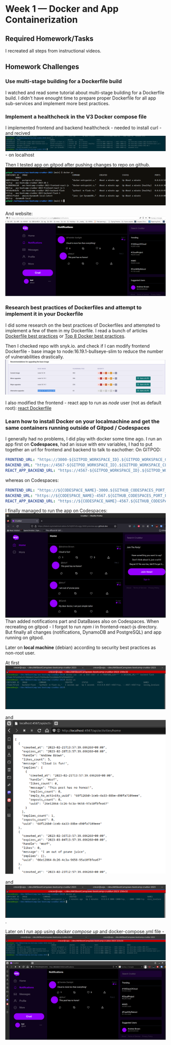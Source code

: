 # Week 1 — Docker and App Containerization

## Required Homework/Tasks

I recreated all steps from instructional videos.

## Homework Challenges

### Use multi-stage building for a Dockerfile build

I watched and read some tutorial about multi-stage building for a Dockerfile build. I didn't have enought time to prepare proper Dockerfile for all app sub-services and implement more best practices.

### Implement a healthcheck in the V3 Docker compose file

I implemented frontend and backend healthcheck - needed to install curl - and recived ![healthy status](assets/w1-local-healthcheck-frontend.png) - on localhost

Then I tested app on gitpod after pushing changes to repo on github.
![running containers with healthcheck](assets/w1-gitpod-healthcheck.png)

And website:
![runnung app in browser](assets/w1-gitpod-browser.png)


### Research best practices of Dockerfiles and attempt to implement it in your Dockerfile

I did some research on the best practices of Dockerfiles and attempted to implement a few of them in my Dockerfile.
I read a bunch of articles [Dockerfile best practices](https://dev.to/pavanbelagatti/dockerfile-best-practices-for-developers-mh2) or [Top 8 Docker best practices](https://dev.to/techworld_with_nana/top-8-docker-best-practices-for-using-docker-in-production-1m39).

Then I checked repo with snyk.io. and check if I can modify frontend Dockerfile - base image to node:16.19.1-bullseye-slim to reduce the number of vulnerabilities drastically.
![snyk report](assets/w1-snyk-recomendations.png)

I also modified the frontend - react app to run as *node* user (not as default root):
[react Dockerfile](https://github.com/feleck/aws-bootcamp-cruddur-2023/blob/main/frontend-react-js/Dockerfile)

### Learn how to install Docker on your localmachine and get the same containers running outside of Gitpod / Codespaces

I generally had no problems, I did play with docker some time ago.
I run an app first on **Codespaces**, had an issue with env variables, I had to put together an url for frontend and backend to talk to eachother:
On GITPOD:

```yml
FRONTEND_URL: "https://3000-${GITPOD_WORKSPACE_ID}.${GITPOD_WORKSPACE_CLUSTER_HOST}"
BACKEND_URL: "https://4567-${GITPOD_WORKSPACE_ID}.${GITPOD_WORKSPACE_CLUSTER_HOST}"
REACT_APP_BACKEND_URL: "https://4567-${GITPOD_WORKSPACE_ID}.${GITPOD_WORKSPACE_CLUSTER_HOST}"
```

whereas on Codespaces:

```yml
FRONTEND_URL: "https://${CODESPACE_NAME}-3000.${GITHUB_CODESPACES_PORT_FORWARDING_DOMAIN}"
BACKEND_URL: "https://${CODESPACE_NAME}-4567.${GITHUB_CODESPACES_PORT_FORWARDING_DOMAIN}"
REACT_APP_BACKEND_URL: "https://${CODESPACE_NAME}-4567.${GITHUB_CODESPACES_PORT_FORWARDING_DOMAIN}"
```

I finally managed to run the app on Codespaces:
![Cruddur on Codespaces](assets/w1-Cruddur-codespaces.png)
Than added notifications part and DataBases also on Codespaces.
When recreating on gitpod - I forgot to run *npm i* in frontend-react-js directory.
But finally all changes (notifications, DynamoDB and PostgreSQL) and app running on gitpod.

Later on **local machine** (debian) according to security best practices as non-root user.

At first ![backend](assets/w1-local-flask-cli.png)

and ![running flask](assets/w1-local-flask-browser.png)

and ![frontend](assets/w1-local-react-cli.png).

Later on I run app using *docker compose up* and docker-compose.yml file - ![docker compose - CLI](assets/w1-local-compose-cli.png)
![running app](assets/w1-local-compose-browser.png)
